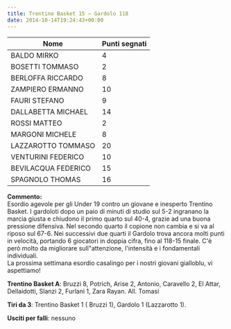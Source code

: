 ```yaml
---
title: Trentino Basket 15 – Gardolo 118
date: 2014-10-14T19:24:43+00:00
---
```

| **Nome** | **Punti segnati** |
| -------- | ----------------- |
| BALDO MIRKO | 4 |
| BOSETTI TOMMASO | 2 |
| BERLOFFA RICCARDO | 8 |
| ZAMPIERO ERMANNO | 10 |
| FAURI STEFANO | 9 |
| DALLABETTA MICHAEL | 14 |
| ROSSI MATTEO | 2 |
| MARGONI MICHELE | 8 |
| LAZZAROTTO TOMMASO | 20 |
| VENTURINI FEDERICO | 10 |
| BEVILACQUA FEDERICO | 15 |
| SPAGNOLO THOMAS | 16 |

**Commento:**  
Esordio agevole per gli Under 19 contro un giovane e inesperto Trentino Basket. I gardoloti dopo un paio di minuti di studio sul 5-2 ingranano la marcia giusta e chiudono il primo quarto sul 40-4, grazie ad una buona pressione difensiva. Nel secondo quarto il copione non cambia e si va al riposo sul 67-6. Nei successivi due quarti il Gardolo trova ancora molti punti in velocità, portando 6 giocatori in doppia cifra, fino al 118-15 finale. C'è però molto da migliorare sull"attenzione, l'intensità e i fondamentali individuali.  
La prossima settimana esordio casalingo per i nostri giovani gialloblu, vi aspettiamo!

**Trentino Basket A**: Bruzzi 8, Potrich, Arise 2, Antonio, Caravello 2, El Attar, Dellaidotti, Slanzi 2, Furlani 1, Zara Rayan. All. Tomasi

**Tiri da 3**: Trentino Basket 1 ( Bruzzi 1), Gardolo 1 (Lazzarotto 1).

**Usciti per falli**: nessuno